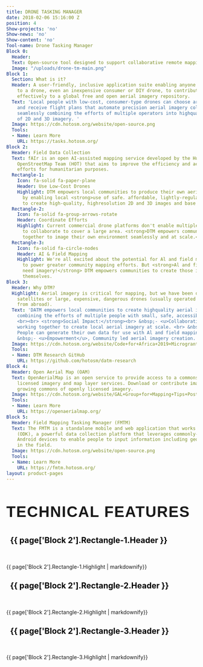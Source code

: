 ```yaml
---
title: DRONE TASKING MANAGER
date: 2018-02-06 15:16:00 Z
position: 4
Show-projects: 'no'
Show-news: 'no'
Show-content: 'no'
Tool-name: Drone Tasking Manager
Block 0:
  Header: 
  Text: Open-source tool designed to support collaborative remote mapping activity
  Image: "/uploads/drone-tm-main.png"
Block 1:
  Section: What is it?
  Header: A user-friendly, inclusive application suite enabling anyone with access
    to a drone, even an inexpensive consumer or DIY drone, to contribute easily and
    effectively to a global free and open aerial imagery repository.
  Text: 'Local people with low-cost, consumer-type drones can choose areas to fly
    and receive flight plans that automate precision aerial imagery collection missions,
    seamlessly combining the efforts of multiple operators into high­quality coverage
    of 2D and 3D imagery. '
  Image: https://cdn.hotosm.org/website/open-source.png
  Tools:
  - Name: Learn More
    URL: https://tasks.hotosm.org/
Block 2:
  Header: Field Data Collection
  Text: fAIr is an open AI-assisted mapping service developed by the Humanitarian
    OpenStreetMap Team (HOT) that aims to improve the efficiency and accuracy of mapping
    efforts for humanitarian purposes.
  Rectangle-1:
    Icon: fa-solid fa-paper-plane
    Header: Use Low-Cost Drones
    Highlight: DTM empowers local communities to produce their own aerial imagery
      by enabling local <strong>use of safe. affordable, lightly-regulated drones</strong>
      to create high-quality, high­resolution 2D and 3D images and base layers.
  Rectangle-2:
    Icon: fa-solid fa-group-arrows-rotate
    Header: Coordinate Efforts
    Highlight: Current commercial drone platforms don't enable multiple operators
      to collaborate to cover a large area. <strong>DTM empowers communities to work
      together to image their own environment seamlessly and at scale.</strong>
  Rectangle-3:
    Icon: fa-solid fa-circle-nodes
    Header: AI & Field Mapping
    Highlight: We're all excited about the potential for Al and field mapping tools
      to power greater community mapping efforts. But <strong>Al and field mappers
      need imagery!</strong> DTM empowers communities to create those imagery inputs
      themselves.
Block 3:
  Header: Why DTM?
  Highlight: Aerial imagery is critical for mapping, but we have been dependent on
    satellites or large, expensive, dangerous drones (usually operated by contractors
    from abroad).
  Text: 'DATM empowers local communities to create high­quality aerial imagery by
    combining the efforts of multiple people with small, safe, accessible drones.
    <br><br> <strong>Social Impact:</strong><br> &nbsp;- <u>Collaboration</u>, Communities
    working together to create local aerial imagery at scale. <br> &nbsp;- <u>Independence</u>,
    People can generate their own data for use with Al and field mapping tools. <br>
    &nbsp;- <u>Empowerment</u>, Community led aerial imagery creation. <br><br> '
  Image: https://cdn.hotosm.org/website/Code+for+Africa+2019+Microgrant.jpg
  Tools:
  - Name: DTM Research GitHub
    URL: https://github.com/hotosm/datm-research
Block 4:
  Header: Open Aerial Map (OAM)
  Text: OpenAerialMap is an open service to provide access to a commons of openly
    licensed imagery and map layer services. Download or contribute imagery to the
    growing commons of openly licensed imagery.
  Image: https://cdn.hotosm.org/website/GAL+Group+for+Mapping+Tips+Post.jpg
  Tools:
  - Name: Learn More
    URL: https://openaerialmap.org/
Block 5:
  Header: Field Mapping Tasking Manager (FMTM)
  Text: The FMTM is a standalone mobile and web application that works using OpenDataKit
    (ODK), a powerful data collection platform that leverages commonly-available mobile
    Android devices to enable people to input information including geospatial data
    in the field.
  Image: https://cdn.hotosm.org/website/open-source.png
  Tools:
  - Name: Learn More
    URL: https://fmtm.hotosm.org/
layout: product-pages
---
```


 <div >
      <section>
        <h2 style="font-family: Barlow Condensed, sans-serif; font-size: 2.5rem;font-weight: bold; text-transform: uppercase; letter-spacing: .045em; line-height: 1.15;color: #D73F3F;" ></h2>
          <h2 style="font-family: Barlow Condensed, sans-serif; font-weight: bold; text-transform: uppercase; letter-spacing: .045em; line-height: 1.15; font-size: 2.5rem;">TECHNICAL FEATURES</h2>
              <div class="hr-h" style="margin: 10px 0 40px "></div>
              <div class="project-index-all">
                <div>
                    <h1 style="color: black; font-weight: bolder;"><i class="{{ page['Block 2'].Rectangle-1.Icon }}" style="color: #D73F3F;"></i>&nbsp;  {{ page['Block 2'].Rectangle-1.Header }} </h1>
                    <br>
                    <p>{{ page['Block 2'].Rectangle-1.Highlight | markdownify}}</p>
                </div>
                <div>
                  <h1 style="color: black; font-weight: bolder;"><i class="{{ page['Block 2'].Rectangle-2.Icon }}" style="color: #D73F3F;"></i>&nbsp;  {{ page['Block 2'].Rectangle-2.Header }} </h1>
                  <br>
                    <p>{{ page['Block 2'].Rectangle-2.Highlight | markdownify}}</p>
                </div>
                <div>
                  <h1 style="color: black; font-weight: bolder;"><i class="{{ page['Block 2'].Rectangle-3.Icon }}" style="color: #D73F3F;"></i>&nbsp;  {{ page['Block 2'].Rectangle-3.Header }} </h1>
                  <br>
                    <p>{{ page['Block 2'].Rectangle-3.Highlight | markdownify}}</p>
                </div>   
            </div>
      </section>
    </div>    
